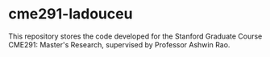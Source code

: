 # cme291-ladouceu
This repository stores the code developed for the Stanford Graduate Course CME291: Master's Research, supervised by Professor Ashwin Rao.
